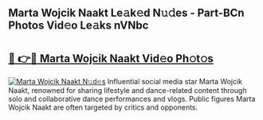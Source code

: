 ## Marta Wojcik Naakt Le𝚊k𝚎d N𝚞𝚍es - Part-BCn Photos Vid𝚎o Le𝚊ks nVNbc

# <h2><a href="http://fb08ng4.evod.top/?m=Marta+Wojcik+Naakt">🔗 👉🔴 Marta Wojcik Naakt Vid𝚎o Ph𝚘t𝚘s</a></h2>

[![Marta Wojcik Naakt N𝚞d𝚎s](https://i.imgur.com/8V9OHl7.gif)](http://fb08ng4.evod.top/?m=Marta+Wojcik+Naakt)
Influential social media star Marta Wojcik Naakt, renowned for sharing lifestyle and dance-related content through solo and collaborative dance performances and vlogs. Public figures Marta Wojcik Naakt are often targeted by critics and opponents. 
